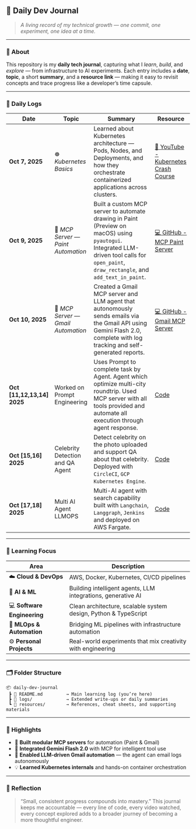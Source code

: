 ## 📘 **Daily Dev Journal**

> *A living record of my technical growth — one commit, one experiment, one idea at a time.*

---

### 🧭 About

This repository is my **daily tech journal**, capturing what I *learn*, *build*, and *explore* — from infrastructure to AI experiments.
Each entry includes a **date**, **topic**, a short **summary**, and a **resource link** — making it easy to revisit concepts and trace progress like a developer’s time capsule.

---

### 📅 Daily Logs

| Date             | Topic                              | Summary                                                                                                                                                                                    | Resource                                                                                                                 |
| ---------------- | ---------------------------------- | ------------------------------------------------------------------------------------------------------------------------------------------------------------------------------------------ | ------------------------------------------------------------------------------------------------------------------------ |
| **Oct 7, 2025**  | ☸️ *Kubernetes Basics*             | Learned about Kubernetes architecture — Pods, Nodes, and Deployments, and how they orchestrate containerized applications across clusters.                                                 | [🎥 YouTube - Kubernetes Crash Course](https://www.youtube.com/watch?v=d6WC5n9G_sM)                                      |
| **Oct 9, 2025**  | 🤖 *MCP Server — Paint Automation* | Built a custom MCP server to automate drawing in Paint (Preview on macOS) using `pyautogui`. Integrated LLM-driven tool calls for `open_paint`, `draw_rectangle`, and `add_text_in_paint`. | [💻 GitHub - MCP Paint Server](https://github.com/sushant097/Custom-MCP-server-to-paint-in-Python/tree/master)           |
| **Oct 10, 2025** | 📧 *MCP Server — Gmail Automation* | Created a Gmail MCP server and LLM agent that autonomously sends emails via the Gmail API using Gemini Flash 2.0, complete with log tracking and self-generated reports.                   | [💻 GitHub - Gmail MCP Server](https://github.com/sushant097/Custom-MCP-server-to-paint-in-Python/tree/master/gmail-mcp) |
| **Oct [11,12,13,14] 2025** | Worked on Prompt Engineering | Uses Prompt to complete task by Agent. Agent which optimize multi-city roundtrip. Used MCP server with all tools provided and automate all execution through agent response. | [Code](https://github.com/sushant097/EAGV2-Session5-Assignment.git) |
| **Oct [15,16] 2025** | Celebrity Detection and QA Agent | Detect celebrity on the photo uploaded and support QA about that celebrity. Deployed with `CircleCI`, `GCP Kubernetes Engine`. | [Code](https://github.com/sushant097/CELEBRITY-Detector-And-QA) |
| **Oct [17,18] 2025** | Multi AI Agent LLMOPS | Multi-AI agent with search capability built with `Langchain`, `Langgraph`, `Jenkins` and deployed on AWS Fargate. | [Code](https://github.com/sushant097/Multi-AI-Agent-LLMOPS/tree/master) |

---

### 🧩 Learning Focus

| Area                        | Description                                                     |
| --------------------------- | --------------------------------------------------------------- |
| ☁️ **Cloud & DevOps**       | AWS, Docker, Kubernetes, CI/CD pipelines                        |
| 🧠 **AI & ML**              | Building intelligent agents, LLM integrations, generative AI    |
| 💻 **Software Engineering** | Clean architecture, scalable system design, Python & TypeScript |
| 🧰 **MLOps & Automation**   | Bridging ML pipelines with infrastructure automation            |
| ⚙️ **Personal Projects**    | Real-world experiments that mix creativity with engineering     |

---

### 🗂 Folder Structure

```
📦 daily-dev-journal
 ┣ 📘 README.md         → Main learning log (you’re here)
 ┣ 📁 logs/             → Extended write-ups or daily summaries
 ┗ 📁 resources/        → References, cheat sheets, and supporting materials
```

---


### 🧠 Highlights

* 🧩 **Built modular MCP servers** for automation (Paint & Gmail)
* 🔗 **Integrated Gemini Flash 2.0** with MCP for intelligent tool use
* 📨 **Enabled LLM-driven Gmail automation** — the agent can email logs autonomously
* 💡 **Learned Kubernetes internals** and hands-on container orchestration

---

### 💬 Reflection

> “Small, consistent progress compounds into mastery.”
> This journal keeps me accountable — every line of code, every video watched, every concept explored adds to a broader journey of becoming a more thoughtful engineer.



